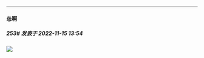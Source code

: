 

*****

####  怂啊  
##### 253#       发表于 2022-11-15 13:54

<img src="https://static.saraba1st.com/image/smiley/face2017/078.png" referrerpolicy="no-referrer">

